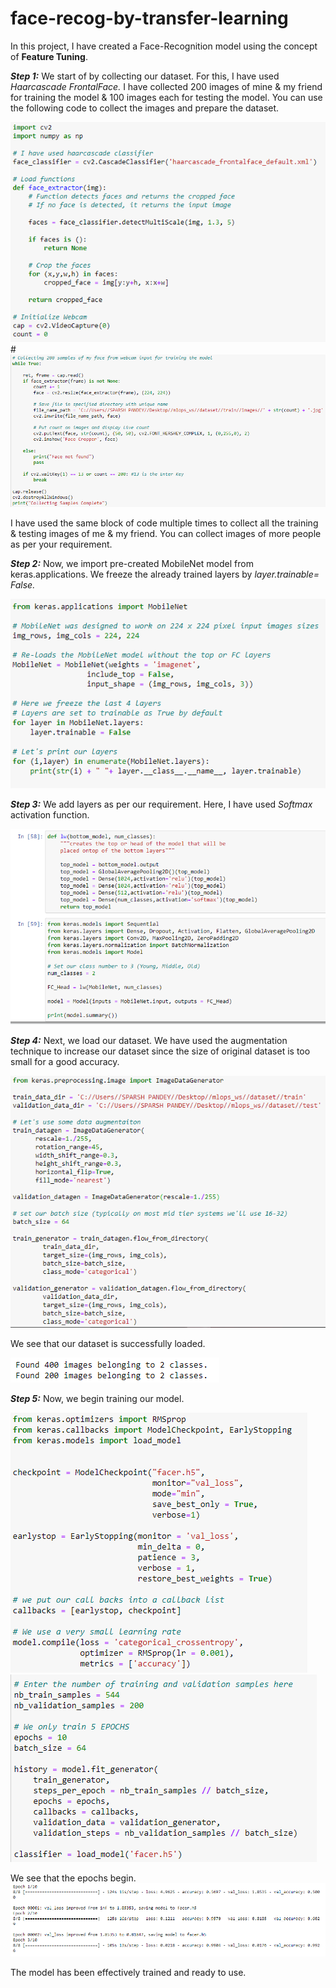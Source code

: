 # face-recog-by-transfer-learning

In this project, I have created a Face-Recognition model using the concept of **Feature Tuning**.

_**Step 1:**_ We start of by collecting our dataset. For this, I have used _Haarcascade FrontalFace._ I have collected 200 images of mine & my friend for training the model & 100 images each for testing the model.
You can use the following code to collect the images and prepare the dataset.

![](/images/1.png)
#![](/images/2.png)

I have used the same block of code multiple times to collect all the training & testing images of me & my friend. You can collect images of more people as per your requirement.




_**Step 2:**_ Now, we import pre-created MobileNet model from keras.applications. We freeze the already trained layers by   _layer.trainable= False._


![](/images/3.png)





_**Step 3:**_ We add layers as per our requirement. Here, I have used _Softmax_ activation function.

![](/images/4.png)



_**Step 4:**_ Next, we load our dataset. We have used the augmentation technique to increase our dataset since the size of original dataset is too small for a good accuracy.

![](/images/5.png)

We see that our dataset is successfully loaded.

![](/images/6.png)


_**Step 5:**_ Now, we begin training our model.

![](/images/7.png)
![](/images/8.png)


We see that the epochs begin.
![](/images/9.png)


The model has been effectively trained and ready to use.









